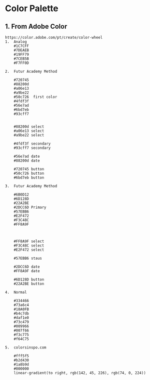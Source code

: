# Color Palette

##  1. From Adobe Color
    https://color.adobe.com/pt/create/color-wheel
    1.  Analog
        #1C7CFF
        #7DEAEB
        #19FF79
        #7CEB5B
        #F7FF0D

    2.  Futur Academy Method

        #720745
        #88200d
        #a06e13
        #a9be22
        #50c726  first color
        #4fdf3f
        #56e7ad
        #6bd7eb
        #93cff7


        #88200d select
        #a06e13 select
        #a9be22 select

        #4fdf3f secondary
        #93cff7 secondary

        #56e7ad date
        #88200d date

        #720745 button
        #50c726 button
        #6bd7eb button

    3.  Futur Academy Method

        #6B0D12
        #6D128D
        #22A2BE
        #2DCC6D Primary
        #57EBB6
        #E2F472
        #F3C48C
        #FF8A9F



        #FF8A9F select
        #F3C48C select
        #E2F472 select

        #57EBB6 staus

        #2DCC6D date
        #FF8A9F date

        #6D128D button
        #22A2BE button

    4.  Normal

        #334466
        #73a6c4
        #18A0FB
        #b4c7db
        #daf1e0
        #73c479
        #009966
        #007f66
        #f3c775
        #f64C75

    5.  colorsinspo.com

        #fff5f5
        #b2d430
        #1a8b9d
        #000000
        linear-gradient(to right, rgb(142, 45, 226), rgb(74, 0, 224))
